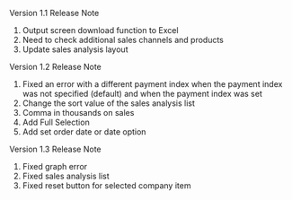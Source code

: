 Version 1.1 Release Note
1. Output screen download function to Excel
2. Need to check additional sales channels and products
3. Update sales analysis layout

Version 1.2 Release Note
1. Fixed an error with a different payment index when the payment index was not specified (default) and when the payment index was set
2. Change the sort value of the sales analysis list
3. Comma in thousands on sales
4. Add Full Selection
5. Add set order date or date option

Version 1.3 Release Note
1. Fixed graph error 
2. Fixed sales analysis list
3. Fixed reset button for selected company item